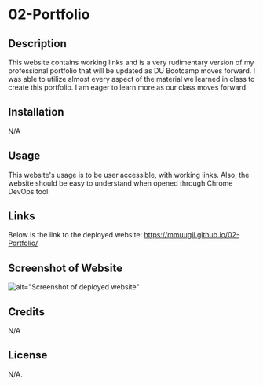 # 02-Portfolio

## Description

This website contains working links and is a very rudimentary version of my professional portfolio that will be updated as DU Bootcamp moves forward. I was able to utilize almost every aspect of the material we learned in class to create this portfolio. I am eager to learn more as our class moves forward. 

## Installation

N/A

## Usage

This website's usage is to be user accessible, with working links. Also, the website should be easy to understand when opened through Chrome DevOps tool. 

## Links

Below is the link to the deployed website:
https://mmuugii.github.io/02-Portfolio/

## Screenshot of Website

![alt="Screenshot of deployed website"](./assets/image_2.png)

## Credits

N/A

## License

N/A.
